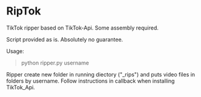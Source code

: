 # RipTok
TikTok ripper based on TikTok-Api. Some assembly required.

Script provided as is. Absolutely no guarantee.

Usage:
> python ripper.py username
  
Ripper create new folder in running diectory ("_rips") and puts video files in folders by username.
Follow instructions in callback when installing TikTok_Api.
